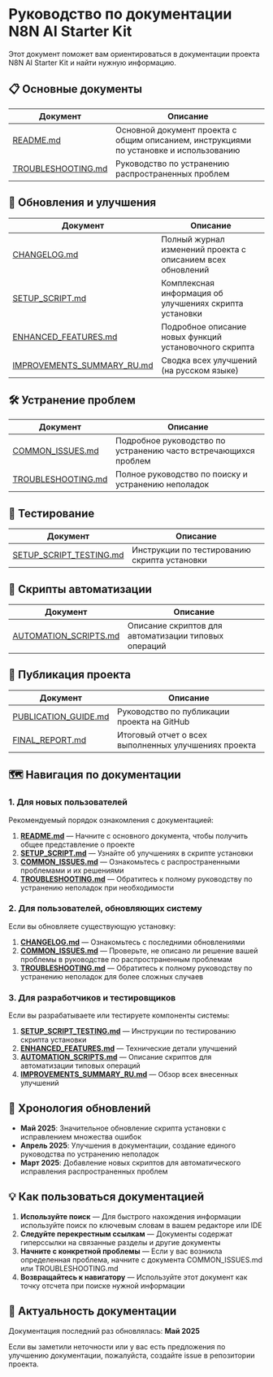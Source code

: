 # Руководство по документации N8N AI Starter Kit

Этот документ поможет вам ориентироваться в документации проекта N8N AI Starter Kit и найти нужную информацию.

## 📋 Основные документы

| Документ | Описание |
|----------|----------|
| [README.md](../README.md) | Основной документ проекта с общим описанием, инструкциями по установке и использованию |
| [TROUBLESHOOTING.md](../TROUBLESHOOTING.md) | Руководство по устранению распространенных проблем |

## 🔄 Обновления и улучшения

| Документ | Описание |
|----------|----------|
| [CHANGELOG.md](../CHANGELOG.md) | Полный журнал изменений проекта с описанием всех обновлений |
| [SETUP_SCRIPT.md](./SETUP_SCRIPT.md) | Комплексная информация об улучшениях скрипта установки |
| [ENHANCED_FEATURES.md](./ENHANCED_FEATURES.md) | Подробное описание новых функций установочного скрипта |
| [IMPROVEMENTS_SUMMARY_RU.md](./IMPROVEMENTS_SUMMARY_RU.md) | Сводка всех улучшений (на русском языке) |

## 🛠️ Устранение проблем

| Документ | Описание |
|----------|----------|
| [COMMON_ISSUES.md](./COMMON_ISSUES.md) | Подробное руководство по устранению часто встречающихся проблем |
| [TROUBLESHOOTING.md](../TROUBLESHOOTING.md) | Полное руководство по поиску и устранению неполадок |

## 🧪 Тестирование

| Документ | Описание |
|----------|----------|
| [SETUP_SCRIPT_TESTING.md](./SETUP_SCRIPT_TESTING.md) | Инструкции по тестированию скрипта установки |

## 🤖 Скрипты автоматизации

| Документ | Описание |
|----------|----------|
| [AUTOMATION_SCRIPTS.md](./AUTOMATION_SCRIPTS.md) | Описание скриптов для автоматизации типовых операций |

## 📢 Публикация проекта

| Документ | Описание |
|----------|----------|
| [PUBLICATION_GUIDE.md](./PUBLICATION_GUIDE.md) | Руководство по публикации проекта на GitHub |
| [FINAL_REPORT.md](./FINAL_REPORT.md) | Итоговый отчет о всех выполненных улучшениях проекта |

## 🗺️ Навигация по документации

### 1. Для новых пользователей

Рекомендуемый порядок ознакомления с документацией:

1. **[README.md](../README.md)** — Начните с основного документа, чтобы получить общее представление о проекте
2. **[SETUP_SCRIPT.md](./SETUP_SCRIPT.md)** — Узнайте об улучшениях в скрипте установки
3. **[COMMON_ISSUES.md](./COMMON_ISSUES.md)** — Ознакомьтесь с распространенными проблемами и их решениями
4. **[TROUBLESHOOTING.md](../TROUBLESHOOTING.md)** — Обратитесь к полному руководству по устранению неполадок при необходимости

### 2. Для пользователей, обновляющих систему

Если вы обновляете существующую установку:

1. **[CHANGELOG.md](../CHANGELOG.md)** — Ознакомьтесь с последними обновлениями
2. **[COMMON_ISSUES.md](./COMMON_ISSUES.md)** — Проверьте, не описано ли решение вашей проблемы в руководстве по распространенным проблемам
3. **[TROUBLESHOOTING.md](../TROUBLESHOOTING.md)** — Обратитесь к полному руководству по устранению неполадок для более сложных случаев

### 3. Для разработчиков и тестировщиков

Если вы разрабатываете или тестируете компоненты системы:

1. **[SETUP_SCRIPT_TESTING.md](./SETUP_SCRIPT_TESTING.md)** — Инструкции по тестированию скрипта установки
2. **[ENHANCED_FEATURES.md](./ENHANCED_FEATURES.md)** — Технические детали улучшений
3. **[AUTOMATION_SCRIPTS.md](./AUTOMATION_SCRIPTS.md)** — Описание скриптов для автоматизации типовых операций
4. **[IMPROVEMENTS_SUMMARY_RU.md](./IMPROVEMENTS_SUMMARY_RU.md)** — Обзор всех внесенных улучшений

## 📅 Хронология обновлений

- **Май 2025**: Значительное обновление скрипта установки с исправлением множества ошибок
- **Апрель 2025**: Улучшения в документации, создание единого руководства по устранению неполадок
- **Март 2025**: Добавление новых скриптов для автоматического исправления распространенных проблем

## 💡 Как пользоваться документацией

1. **Используйте поиск** — Для быстрого нахождения информации используйте поиск по ключевым словам в вашем редакторе или IDE
2. **Следуйте перекрестным ссылкам** — Документы содержат гиперссылки на связанные разделы и другие документы
3. **Начните с конкретной проблемы** — Если у вас возникла определенная проблема, начните с документа COMMON_ISSUES.md или TROUBLESHOOTING.md
4. **Возвращайтесь к навигатору** — Используйте этот документ как точку отсчета при поиске нужной информации

## 🔄 Актуальность документации

Документация последний раз обновлялась: **Май 2025**

Если вы заметили неточности или у вас есть предложения по улучшению документации, пожалуйста, создайте issue в репозитории проекта.
